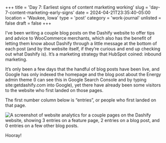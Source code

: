 +++
title = 'Day 7: Earliest signs of content marketing working'
slug = 'day-7-content-marketing-early-signs'
date = 2024-04-21T23:35:40-05:00
location = 'Waukee, Iowa'
type = 'post'
category = 'work-journal'
unlisted = false
draft = false
+++

I’ve been writing a couple blog posts on the Dashify website to offer tips and advice to WooCommerce merchants, which also has the benefit of letting them know about Dashify through a little message at the bottom of each post (and by the website itself, if they’re curious and end up checking out what Dashify is). It’s a marketing strategy that HubSpot coined: inbound marketing.

It’s only been a few days that the handful of blog posts have been live, and Google has only indexed the homepage and the blog post about the Energy admin theme (I can see this in Google Search Console and by typing site:getdashify.com into Google), yet there have already been some visitors to the website who first landed on those pages.

The first number column below is “entries”, or people who first landed on that page.

![A screenshot of website analytics for a couple pages on the Dashify website, showing 3 entries on a feature page, 2 entries on a blog post, and 0 entries on a few other blog posts.](/day-7-content-marketing-early-signs/analytics.png)

Hooray!
